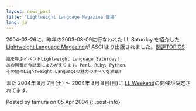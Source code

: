 ```yaml
---
layout: news_post
title: "Lightweight Language Magazine 登場"
lang: ja
---
```


2004-03-26に、昨年の2003-08-09に行なわれた LL Saturday を紹介した[Lightweight Language
Magazine][1]が ASCIIより出版されました。[関連TOPICS][2]

    嵐を呼ぶイベントLightweight Language Saturday!
    あの興奮が今誌面によみがえります。Perl、Ruby、Python、
    その他のLightweight Languageの魅力のすべてを満載!

また 2004年 8月 7日(土) 〜 2004年 8月 8日(日)に [LL Weekend][3]の開催が決定されてます。

Posted by tamura on 05 Apr 2004
{: .post-info}



[1]: http://www.ascii.co.jp/books/detail/4-7561/4-7561-4441-1.html 
[2]: http://www.ruby-lang.org/ja/20030611.html 
[3]: http://ll.jus.or.jp/ 
